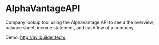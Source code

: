 # AlphaVantageAPI
Company lookup tool using the AlphaVantage API to see a the overview, balance sheet, income statement, and cashflow of a company.

Demo: http://av.ibuilder.tech/
